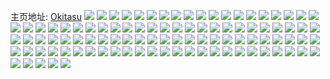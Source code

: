 主页地址: [Okitasu](https://weibo.com/u/2424672053) 
![](https://wx4.sinaimg.cn/mw2000/90858f35ly1h9o9cy2njnj22c03401kz.jpg) 
![](https://wx4.sinaimg.cn/mw2000/90858f35ly1h98j5mxg76j21s60u0497.jpg) 
![](https://wx4.sinaimg.cn/mw2000/90858f35ly1h98j6gq49aj225o0zuhdt.jpg) 
![](https://wx4.sinaimg.cn/mw2000/90858f35ly1h91ykodi07j20u012ln1a.jpg) 
![](https://wx4.sinaimg.cn/mw2000/90858f35ly1h8w3vxm4uuj223v35su0y.jpg) 
![](https://wx4.sinaimg.cn/mw2000/90858f35ly1h8w3vvoqczj223t35snpe.jpg) 
![](https://wx4.sinaimg.cn/mw2000/90858f35ly1h8w3w2141pj223t35s7wj.jpg) 
![](https://wx4.sinaimg.cn/mw2000/90858f35ly1h8w3w46j8yj223u35skjm.jpg) 
![](https://wx4.sinaimg.cn/mw2000/90858f35ly1h8u66but3rj21o0240e81.jpg) 
![](https://wx4.sinaimg.cn/mw2000/90858f35ly1h8rpvlhbu8j22c0340u0y.jpg) 
![](https://wx4.sinaimg.cn/mw2000/90858f35ly1h8rpvou5ioj22c03407wi.jpg) 
![](https://wx4.sinaimg.cn/mw2000/90858f35ly1h8rpvm30r3j20tp1gu471.jpg) 
![](https://wx4.sinaimg.cn/mw2000/90858f35ly1h8qsuf2xg5j22c03404qq.jpg) 
![](https://wx4.sinaimg.cn/mw2000/90858f35ly1h8p78almxij237k2511l0.jpg) 
![](https://wx4.sinaimg.cn/mw2000/90858f35ly1h8p785okdfj225137ku10.jpg) 
![](https://wx4.sinaimg.cn/mw2000/90858f35ly1h8p77i9vjqj237k2514qs.jpg) 
![](https://wx4.sinaimg.cn/mw2000/90858f35ly1h8p77pdjdhj237k251npg.jpg) 
![](https://wx4.sinaimg.cn/mw2000/90858f35ly1h8p787u5qnj236c2481kz.jpg) 
![](https://wx4.sinaimg.cn/mw2000/90858f35ly1h8p77xgihxj225137khdw.jpg) 
![](https://wx4.sinaimg.cn/mw2000/90858f35ly1h8p780uehyj237k2514qs.jpg) 
![](https://wx4.sinaimg.cn/mw2000/90858f35ly1h8p77mcuoyj236c248u10.jpg) 
![](https://wx4.sinaimg.cn/mw2000/90858f35ly1h8p77ti0qqj237k2427wk.jpg) 
![](https://wx4.sinaimg.cn/mw2000/90858f35ly1h7w5amj1elj224q2ele82.jpg) 
![](https://wx4.sinaimg.cn/mw2000/90858f35ly1h7w5apelyvj22dc35s4qr.jpg) 
![](https://wx4.sinaimg.cn/mw2000/90858f35ly1h7w5arv1ioj227a35su0y.jpg) 
![](https://wx4.sinaimg.cn/mw2000/90858f35ly1h7w5auod45j227a35skjn.jpg) 
![](https://wx4.sinaimg.cn/mw2000/90858f35ly1h7tcea0jcdj21o0280hdv.jpg) 
![](https://wx4.sinaimg.cn/mw2000/90858f35ly1h7rmolc6vyj22dc3k0qv9.jpg) 
![](https://wx4.sinaimg.cn/mw2000/90858f35ly1h7rmorbminj22dc3k0hdx.jpg) 
![](https://wx4.sinaimg.cn/mw2000/90858f35ly1h7rmowu3wjj22dc3k0b2d.jpg) 
![](https://wx4.sinaimg.cn/mw2000/90858f35ly1h7rmp2glw4j22dc3k0e85.jpg) 
![](https://wx4.sinaimg.cn/mw2000/90858f35ly1h7pbp9ji58j224836chdv.jpg) 
![](https://wx4.sinaimg.cn/mw2000/90858f35ly1h7pbpn5srlj224836cu0y.jpg) 
![](https://wx4.sinaimg.cn/mw2000/90858f35ly1h7pbq4yzz6j224835ohdv.jpg) 
![](https://wx4.sinaimg.cn/mw2000/90858f35ly1h7pbrxcx22j224836chdv.jpg) 
![](https://wx4.sinaimg.cn/mw2000/90858f35ly1h7pbrc7jg7j2248360b2b.jpg) 
![](https://wx4.sinaimg.cn/mw2000/90858f35ly1h7pbqs9wnaj222i36c1l1.jpg) 
![](https://wx4.sinaimg.cn/mw2000/90858f35ly1h7pbsgehx6j224836ce83.jpg) 
![](https://wx4.sinaimg.cn/mw2000/90858f35ly1h7pbosmis9j223x36cx6r.jpg) 
![](https://wx4.sinaimg.cn/mw2000/90858f35ly1h7pbsylw0zj224336cb2a.jpg) 
![](https://wx4.sinaimg.cn/mw2000/90858f35ly1h7n5tj14u8j223u35shdu.jpg) 
![](https://wx4.sinaimg.cn/mw2000/90858f35ly1h7n5tkr6loj223u35se82.jpg) 
![](https://wx4.sinaimg.cn/mw2000/90858f35ly1h7n5tmy01qj223u35sqv6.jpg) 
![](https://wx4.sinaimg.cn/mw2000/90858f35ly1h7n5tp5649j223u35shdu.jpg) 
![](https://wx4.sinaimg.cn/mw2000/90858f35ly1h7iy6ziyaij235s23ue83.jpg) 
![](https://wx4.sinaimg.cn/mw2000/90858f35ly1h7iy73ed6ej235s3044qs.jpg) 
![](https://wx4.sinaimg.cn/mw2000/90858f35ly1h7iy76apbgj222t35s4qr.jpg) 
![](https://wx4.sinaimg.cn/mw2000/90858f35ly1h7iy7963ibj235s23v1kz.jpg) 
![](https://wx4.sinaimg.cn/mw2000/90858f35ly1h7f1yqjmboj223t35sx6p.jpg) 
![](https://wx4.sinaimg.cn/mw2000/90858f35ly1h7f1ysjs20j223v35skjm.jpg) 
![](https://wx4.sinaimg.cn/mw2000/90858f35ly1h7f1yugq63j223v35samj.jpg) 
![](https://wx4.sinaimg.cn/mw2000/90858f35ly1h7f1yzottzj223v35sael.jpg) 
![](https://wx4.sinaimg.cn/mw2000/90858f35ly1h7f1yybfvwj22dc3k0b2a.jpg) 
![](https://wx4.sinaimg.cn/mw2000/90858f35ly1h7f1yvhaxxj21tu35sqv5.jpg) 
![](https://wx4.sinaimg.cn/mw2000/90858f35ly1h7ctm1m5rdj20q713a786.jpg) 
![](https://wx4.sinaimg.cn/mw2000/90858f35ly1h7ctm2twdlj20u0140n1u.jpg) 
![](https://wx4.sinaimg.cn/mw2000/90858f35ly1h7b0xc9ba2j22dc3k0qv6.jpg) 
![](https://wx4.sinaimg.cn/mw2000/90858f35ly1h73hup4yfzj21ao2j2qv5.jpg) 
![](https://wx4.sinaimg.cn/mw2000/90858f35ly1h73huq3ruzj21ao2tcawf.jpg) 
![](https://wx4.sinaimg.cn/mw2000/90858f35ly1h73hur19mkj21ao2tcqp4.jpg) 
![](https://wx4.sinaimg.cn/mw2000/90858f35ly1h6r8pt0hi0j235s23v4qq.jpg) 
![](https://wx4.sinaimg.cn/mw2000/90858f35ly1h6i1hbed6bj20u014042w.jpg) 
![](https://wx4.sinaimg.cn/mw2000/90858f35ly1h6i1hac4bvj20u01t541w.jpg) 
![](https://wx4.sinaimg.cn/mw2000/90858f35ly1h6i1hatp7gj20u01t5jub.jpg) 
![](https://wx4.sinaimg.cn/mw2000/90858f35ly1h6i1hc69cij21t50u0qc3.jpg) 
![](https://wx4.sinaimg.cn/mw2000/90858f35ly1h61qpzukc0j21o0280kjl.jpg) 
![](https://wx4.sinaimg.cn/mw2000/90858f35ly1h61qq0h8c1j22801o0jwa.jpg) 
![](https://wx4.sinaimg.cn/mw2000/90858f35ly1h61qpxkkrrj22pi1uyqv6.jpg) 
![](https://wx4.sinaimg.cn/mw2000/90858f35ly1h61qpz4kvzj22402tcnpd.jpg) 
![](https://wx4.sinaimg.cn/mw2000/90858f35ly1h5x083x9d7j22dc3k0wqr.jpg) 
![](https://wx4.sinaimg.cn/mw2000/90858f35ly1h5x08brmj4j22dc3k0ned.jpg) 
![](https://wx4.sinaimg.cn/mw2000/90858f35ly1h5x08kleydj22dc3k0qv7.jpg) 
![](https://wx4.sinaimg.cn/mw2000/90858f35ly1h5x08r1veoj22dc3k0e83.jpg) 
![](https://wx4.sinaimg.cn/mw2000/90858f35ly1h5x08xlfb1j22dc3k0nei.jpg) 
![](https://wx4.sinaimg.cn/mw2000/90858f35ly1h5x093zll9j22dc3k04qr.jpg) 
![](https://wx4.sinaimg.cn/mw2000/90858f35ly1h5u67sjzd8j21md228u0x.jpg) 
![](https://wx4.sinaimg.cn/mw2000/90858f35ly1h5u67fgshxj22tc240e82.jpg) 
![](https://wx4.sinaimg.cn/mw2000/90858f35ly1h5u67mgo1sj22402tcqv6.jpg) 
![](https://wx4.sinaimg.cn/mw2000/90858f35ly1h5u67vq07sj223v2cgnpd.jpg) 
![](https://wx4.sinaimg.cn/mw2000/90858f35ly1h5u67pvvmpj22xm1tz4qq.jpg) 
![](https://wx4.sinaimg.cn/mw2000/90858f35ly1h5u67x3yofj21400u0qf2.jpg) 
![](https://wx4.sinaimg.cn/mw2000/90858f35ly1h5ndmno2k9j21t02eonpd.jpg) 
![](https://wx4.sinaimg.cn/mw2000/90858f35ly1h5ndmr2w1ej22tc240hdv.jpg) 
![](https://wx4.sinaimg.cn/mw2000/90858f35ly1h5ndmu8al3j22tc240x6q.jpg) 
![](https://wx4.sinaimg.cn/mw2000/90858f35ly1h5ndmx89ioj22402tcx6q.jpg) 
![](https://wx4.sinaimg.cn/mw2000/90858f35ly1h5i33vgp50j23y82you10.jpg) 
![](https://wx4.sinaimg.cn/mw2000/90858f35ly1h5fba2prfuj218s28cnbu.jpg) 
![](https://wx4.sinaimg.cn/mw2000/90858f35ly1h5fba4mp8sj22tc240kjm.jpg) 
![](https://wx4.sinaimg.cn/mw2000/90858f35ly1h4p8echjyij22290zm17i.jpg) 
![](https://wx4.sinaimg.cn/mw2000/90858f35ly1h4p8ea9bk3j2266159tnh.jpg) 
![](https://wx4.sinaimg.cn/mw2000/90858f35ly1h4p8e8fauqj22tc2407v3.jpg) 
![](https://wx4.sinaimg.cn/mw2000/90858f35ly1h4p8djccy9j220c1u0kjl.jpg) 
![](https://wx4.sinaimg.cn/mw2000/90858f35ly1h4p8dw2rzsj22402tc7wi.jpg) 
![](https://wx4.sinaimg.cn/mw2000/90858f35ly1h4p8e3ai1oj21z61t8hdt.jpg) 
![](https://wx4.sinaimg.cn/mw2000/90858f35ly1h4n22w2kfdj20om12hdoc.jpg) 
![](https://wx4.sinaimg.cn/mw2000/90858f35ly1h4n22wkreuj20qo163dli.jpg) 
![](https://wx4.sinaimg.cn/mw2000/90858f35ly1h4n22x8ai5j20u0140dmr.jpg) 
![](https://wx4.sinaimg.cn/mw2000/90858f35ly1h4n22y9ep7j21400u043g.jpg) 
![](https://wx4.sinaimg.cn/mw2000/90858f35ly1h4n22zk18aj20u0140afl.jpg) 
